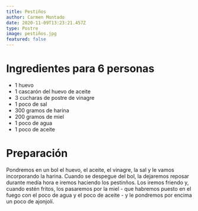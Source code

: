 ```yaml
---
title: Pestiños
author: Carmen Montado
date: 2020-11-09T13:23:21.457Z
type: Postre
image: pestiños.jpg
featured: false
---
```


# Ingredientes para 6 personas

- 1 huevo
- 1 cascarón del huevo de aceite
- 3 cucharas de postre de vinagre
- 1 poco de sal
- 300 gramos de harina
- 200 gramos de miel
- 1 poco de agua
- 1 poco de aceite

# Preparación

Pondremos en un bol el huevo, el aceite, el vinagre, la sal y le vamos incorporando la harina. Cuando se despegue del bol, la dejaremos reposar durante medía hora e iremos haciendo los pestinños. Los iremos friendo y, cuando estén fritos, los pasaremos por la miel - que habremos puesto en el fuego con el poco de agua y el poco de aceite - y le pondremos por encima un poco de ajonjolí.

